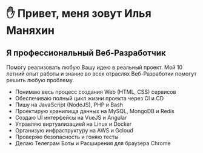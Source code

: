 ---
---

# ✋ Привет, меня зовут Илья Маняхин

## Я профессиональный Веб-Разработчик

Помогу реализовать любую Вашу идею в реальный проект. Мой 10 летний опыт работы и знание во всех отраслях Веб-Разработки помогут решить любую проблему.

* Понимаю весь процесс создания Web (HTML, CSS) сервисов
* Обеспечиваю полный цикл жизни проекта через CI и CD
* Пишу на JavaScript (NodeJS), PHP и Bash
* Проектирую хранилища данных на MySQL, MongoDB и Redis
* Создаю UI интерфейсы на VueJS и Angular
* Управляю виртуализацией на Linux и Docker
* Организую инфраструктуру на AWS и Gcloud
* Проверяю безопасность и гоняю тесты
* Делаю Телеграм Боты и Расширения для браузера Chrome
